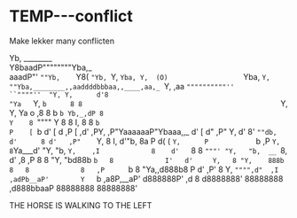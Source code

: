 # TEMP---conflict
Make lekker many conflicten


  Yb,     ________            
   Y8baadP""""""""Yba,_      
aaadP"'             `""Yb,   
`Y8(                    `"Yb,
  `Y,                      `Yba,
    Y,  (O)                   `Yba,
    `Y,                          ""Yba,________,,aaddddbbbaa,,____,aa,_
     `Y,       ,aa                   `""""""""""''          ``""""''  "Y,
       Y,      d'8                                                "Ya   `Y,
       `b      8 8                                                  `Y,   Y,
        Ya o  ,8 8                                                    b   `b
         Yb,_,dP 8                                                    Y    8
          `""""  Y                                                    8    8
                 I,                                                   8    8
                 `b                                                   P    [
                  `b                                                 d'    [
                   d                                                ,P     [
                 ,d'    ,PY,         ,P"YaaaaaaP"Ybaaa,,_           d'     [
                d"    ,P"  Y,        d'           8'  `""db,       d'      8
               d'   ,P"    `Y,       8            I,     d'"b,     8a      P
              d(    (       `Y,      P            `b    ,P  `Y,    8`Ya___d'
              "Y,   "b,      `Y,    ,I             8    d'   `8    8  `"""'
                "Y,   "b,  __ `8,   d'            ,8   ,P     8    8
                  "Y,   "bd88b `b   8             I'   d'     Y,   8
                    "Y,    888b 8   8             8   ,P      `b   8
                      "Ya,,d888b8   P            d'  ,P'       8   Y,
                         `"""",d"  ,I        ,adPb__aP'        Y   `b
                           ,a8P,__aP'       d888888P'         ,d    8
                          d8888888'         88888888       ,d888bbaaP
                          88888888                         88888888'


THE HORSE IS WALKING TO THE LEFT

